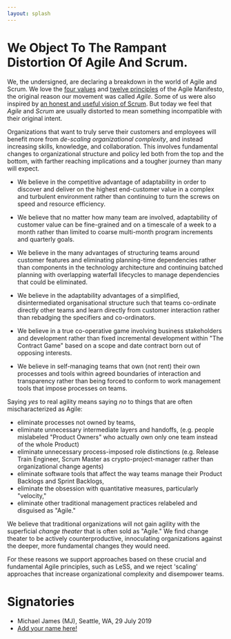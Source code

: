 ```yaml
---
layout: splash
---
```

# We Object To The Rampant Distortion Of Agile And Scrum.

We, the undersigned, are declaring a breakdown in the world of Agile
and Scrum. We love the [four values](https://agilemanifesto.org) and
[twelve principles](https://agilemanifesto.org/principles.html) of the 
Agile Manifesto, the original reason our movement was called *Agile*.
Some of us were also inspired by
[an honest and useful vision of Scrum](/an-honest-and-useful-vision-of-scrum/). 
But today we feel that _Agile_ and _Scrum_ are usually distorted to 
mean something incompatible with their original intent. 

Organizations that want to truly serve their customers and employees
will benefit more from _de-scaling organizational complexity_, and
instead increasing skills, knowledge, and collaboration.  This
involves fundamental changes to organizational structure and policy
led both from the top and the bottom, with farther reaching
implications and a tougher journey than many will expect.

* We believe in the competitive advantage of adaptability in order to
  discover and deliver on the highest end-customer value in a complex
  and turbulent environment rather than continuing to turn the screws
  on speed and resource efficiency. 

* We believe that no matter how many team are involved, adaptability of
 customer value can be fine-grained and on a timescale of a week to a
 month rather than limited to coarse multi-month program increments
 and quarterly goals.
 
* We believe in the many advantages of structuring teams around
  customer features and eliminating planning-time dependencies rather
  than components in the technology architecture and continuing
  batched planning with overlapping waterfall lifecycles to manage
  dependencies that could be eliminated.
  
* We believe in the adaptability advantages of a simplified,
  disintermediated organisational structure such that teams
  co-ordinate directly other teams and learn directly from customer
  interaction rather than rebadging the specifiers and co-ordinators.
  
* We believe in a true co-operative game involving business
  stakeholders and development rather than fixed incremental
  development within "The Contract Game" based on a scope and date
  contract born out of opposing interests.
  
* We believe in self-managing teams that own (not rent) their own
  processes and tools within agreed boundaries of interaction and
  transparency rather than being forced to conform to work management
  tools that impose processes on teams.

Saying *yes* to real agility means saying *no* to things that are
often mischaracterized as Agile: 
* eliminate processes not owned by teams,
* eliminate unnecessary intermediate layers and handoffs, (e.g. people
  mislabeled "Product Owners" who actually own only one team instead of the
  whole Product) 
* eliminate unnecessary process-imposed role distinctions (e.g. Release
  Train Engineer, Scrum Master as crypto-project-manager rather than
  organizational change agents) 
* eliminate software tools that affect the way teams manage their
Product Backlogs and Sprint Backlogs,
* eliminate the obsession with quantitative measures, particularly
  "velocity,"
* eliminate other traditional management practices relabeled and
  disguised as "Agile."

We believe that traditional organizations will not gain agility with
the superficial _change theater_ that is often sold as "Agile."  We
find change theater to be actively counterproductive, innoculating
organizations against the deeper, more fundamental changes they would
need.

For these reasons we support approaches based on these crucial and
fundamental Agile principles, such as LeSS, and we reject 'scaling'
approaches that increase organizational complexity and disempower
teams.

# Signatories
* Michael James (MJ), Seattle, WA, 29 July 2019
* [Add your name here!](/how/)

